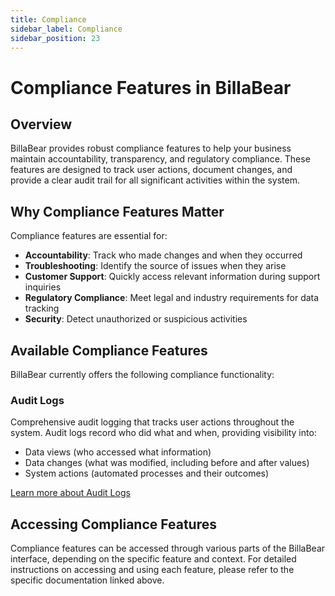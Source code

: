```yaml
---
title: Compliance
sidebar_label: Compliance
sidebar_position: 23
---
```


# Compliance Features in BillaBear

## Overview

BillaBear provides robust compliance features to help your business maintain accountability, transparency, and regulatory compliance. These features are designed to track user actions, document changes, and provide a clear audit trail for all significant activities within the system.

## Why Compliance Features Matter

Compliance features are essential for:

- **Accountability**: Track who made changes and when they occurred
- **Troubleshooting**: Identify the source of issues when they arise
- **Customer Support**: Quickly access relevant information during support inquiries
- **Regulatory Compliance**: Meet legal and industry requirements for data tracking
- **Security**: Detect unauthorized or suspicious activities

## Available Compliance Features

BillaBear currently offers the following compliance functionality:

### Audit Logs

Comprehensive audit logging that tracks user actions throughout the system. Audit logs record who did what and when, providing visibility into:

- Data views (who accessed what information)
- Data changes (what was modified, including before and after values)
- System actions (automated processes and their outcomes)

[Learn more about Audit Logs](./audit_logs)

## Accessing Compliance Features

Compliance features can be accessed through various parts of the BillaBear interface, depending on the specific feature and context. For detailed instructions on accessing and using each feature, please refer to the specific documentation linked above.
